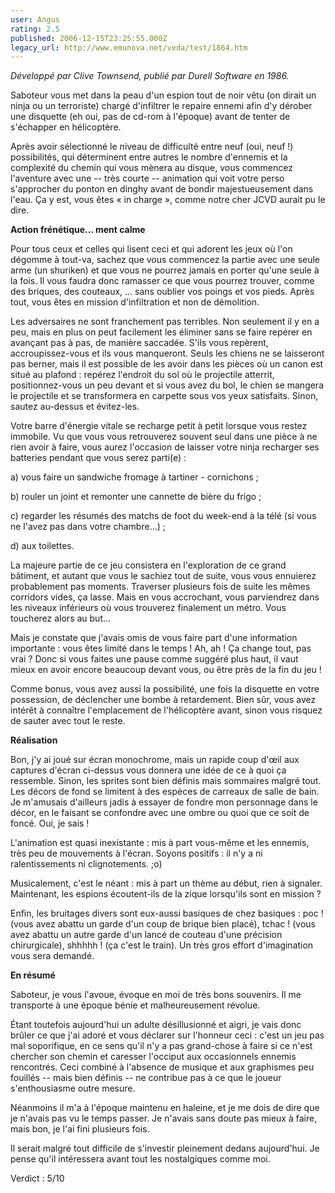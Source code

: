 ```yaml
---
user: Angus
rating: 2.5
published: 2006-12-15T23:25:55.000Z
legacy_url: http://www.emunova.net/veda/test/1864.htm
---
```

_Développé par Clive Townsend, publié par Durell Software en 1986\._  

  

Saboteur vous met dans la peau d'un espion tout de noir vêtu (on dirait un ninja ou un terroriste) chargé d'infiltrer le repaire ennemi afin d'y dérober une disquette (eh oui, pas de cd-rom à l'époque) avant de tenter de s'échapper en hélicoptère.  

Après avoir sélectionné le niveau de difficulté entre neuf (oui, neuf !) possibilités, qui déterminent entre autres le nombre d'ennemis et la complexité du chemin qui vous mènera au disque, vous commencez l'aventure avec une -- très courte -- animation qui voit votre perso s'approcher du ponton en dinghy avant de bondir majestueusement dans l'eau. Ça y est, vous êtes « in charge », comme notre cher JCVD aurait pu le dire.  

  

**Action frénétique... ment calme**  

  

Pour tous ceux et celles qui lisent ceci et qui adorent les jeux où l'on dégomme à tout-va, sachez que vous commencez la partie avec une seule arme (un shuriken) et que vous ne pourrez jamais en porter qu'une seule à la fois. Il vous faudra donc ramasser ce que vous pourrez trouver, comme des briques, des couteaux, ... sans oublier vos poings et vos pieds. Après tout, vous êtes en mission d'infiltration et non de démolition.  

Les adversaires ne sont franchement pas terribles. Non seulement il y en a peu, mais en plus on peut facilement les éliminer sans se faire repérer en avançant pas à pas, de manière saccadée. S'ils vous repèrent, accroupissez-vous et ils vous manqueront. Seuls les chiens ne se laisseront pas berner, mais il est possible de les avoir dans les pièces où un canon est situé au plafond : repérez l'endroit du sol où le projectile atterrit, positionnez-vous un peu devant et si vous avez du bol, le chien se mangera le projectile et se transformera en carpette sous vos yeux satisfaits. Sinon, sautez au-dessus et évitez-les.  

Votre barre d'énergie vitale se recharge petit à petit lorsque vous restez immobile. Vu que vous vous retrouverez souvent seul dans une pièce à ne rien avoir à faire, vous aurez l'occasion de laisser votre ninja recharger ses batteries pendant que vous serez parti(e) :  

  

a) vous faire un sandwiche fromage à tartiner - cornichons ;  

b) rouler un joint et remonter une cannette de bière du frigo ;  

c) regarder les résumés des matchs de foot du week-end à la télé (si vous ne l'avez pas dans votre chambre...) ;  

d) aux toilettes.  

  

La majeure partie de ce jeu consistera en l'exploration de ce grand bâtiment, et autant que vous le sachiez tout de suite, vous vous ennuierez probablement pas moments. Traverser plusieurs fois de suite les mêmes corridors vides, ça lasse. Mais en vous accrochant, vous parviendrez dans les niveaux inférieurs où vous trouverez finalement un métro. Vous toucherez alors au but...  

  

Mais je constate que j'avais omis de vous faire part d'une information importante : vous êtes limité dans le temps ! Ah, ah ! Ça change tout, pas vrai ? Donc si vous faites une pause comme suggéré plus haut, il vaut mieux en avoir encore beaucoup devant vous, ou être près de la fin du jeu !  

Comme bonus, vous avez aussi la possibilité, une fois la disquette en votre possession, de déclencher une bombe à retardement. Bien sûr, vous avez intérêt à connaître l'emplacement de l'hélicoptère avant, sinon vous risquez de sauter avec tout le reste.  

  

**Réalisation**  

  

Bon, j'y ai joué sur écran monochrome, mais un rapide coup d'œil aux captures d'écran ci-dessus vous donnera une idée de ce à quoi ça ressemble. Sinon, les sprites sont bien définis mais sommaires malgré tout. Les décors de fond se limitent à des espèces de carreaux de salle de bain. Je m'amusais d'ailleurs jadis à essayer de fondre mon personnage dans le décor, en le faisant se confondre avec une ombre ou quoi que ce soit de foncé. Oui, je sais !  

L'animation est quasi inexistante : mis à part vous-même et les ennemis, très peu de mouvements à l'écran. Soyons positifs : il n'y a ni ralentissements ni clignotements. ;o)  

Musicalement, c'est le néant : mis à part un thème au début, rien à signaler. Maintenant, les espions écoutent-ils de la zique lorsqu'ils sont en mission ?  

Enfin, les bruitages divers sont eux-aussi basiques de chez basiques : poc ! (vous avez abattu un garde d'un coup de brique bien placé), tchac ! (vous avez abattu un autre garde d'un lancé de couteau d'une précision chirurgicale), shhhhh ! (ça c'est le train). Un très gros effort d'imagination vous sera demandé.  

  

**En résumé**  

  

Saboteur, je vous l'avoue, évoque en moi de très bons souvenirs. Il me transporte à une époque bénie et malheureusement révolue.  

Étant toutefois aujourd'hui un adulte désillusionné et aigri, je vais donc brûler ce que j'ai adoré et vous déclarer sur l'honneur ceci : c'est un jeu pas mal soporifique, en ce sens qu'il n'y a pas grand-chose à faire si ce n'est chercher son chemin et caresser l'occiput aux occasionnels ennemis rencontrés. Ceci combiné à l'absence de musique et aux graphismes peu fouillés -- mais bien définis -- ne contribue pas à ce que le joueur s'enthousiasme outre mesure.  

Néanmoins il m'a à l'époque maintenu en haleine, et je me dois de dire que je n'avais pas vu le temps passer. Je n'avais sans doute pas mieux à faire, mais bon, je l'ai fini plusieurs fois.  

Il serait malgré tout difficile de s'investir pleinement dedans aujourd'hui. Je pense qu'il intéressera avant tout les nostalgiques comme moi.  

  

Verdict : 5/10